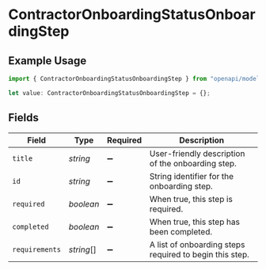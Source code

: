 # ContractorOnboardingStatusOnboardingStep

## Example Usage

```typescript
import { ContractorOnboardingStatusOnboardingStep } from "openapi/models/components";

let value: ContractorOnboardingStatusOnboardingStep = {};
```

## Fields

| Field                                                   | Type                                                    | Required                                                | Description                                             |
| ------------------------------------------------------- | ------------------------------------------------------- | ------------------------------------------------------- | ------------------------------------------------------- |
| `title`                                                 | *string*                                                | :heavy_minus_sign:                                      | User-friendly description of the onboarding step.       |
| `id`                                                    | *string*                                                | :heavy_minus_sign:                                      | String identifier for the onboarding step.              |
| `required`                                              | *boolean*                                               | :heavy_minus_sign:                                      | When true, this step is required.                       |
| `completed`                                             | *boolean*                                               | :heavy_minus_sign:                                      | When true, this step has been completed.                |
| `requirements`                                          | *string*[]                                              | :heavy_minus_sign:                                      | A list of onboarding steps required to begin this step. |